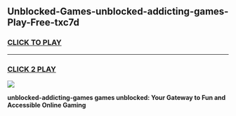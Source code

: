 
## Unblocked-Games-unblocked-addicting-games-Play-Free-txc7d
<h3>
<a href="https://premium76.site?title=unblocked-addicting-games&ref=22A">CLICK TO PLAY</a></h3>
<hr>

<h3>
<a href="https://premium76.site?title=unblocked-addicting-games&ref=22A">CLICK 2 PLAY</a>
  
</h3>

<a href="https://premium76.site?title=unblocked-addicting-games&ref=22A"><img src="https://clearcache.store/games.png"></a>


**unblocked-addicting-games games unblocked: Your Gateway to Fun and Accessible Online Gaming**

